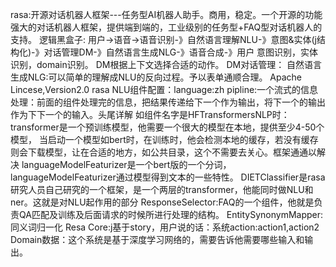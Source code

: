 rasa:开源对话机器人框架---任务型AI机器人助手。商用，稳定。一个开源的功能强大的对话机器人框架，提供端到端的，工业级别的任务型+FAQ型对话机器人的支持。
逻辑黑盒子:
用户->语音->语音识别-》自然语言理解NLU-》意图&实体(j结构化)-》对话管理DM-》自然语言生成NLG-》语音合成-》用户
意图识别，实体识别，domain识别。
DM根据上下文选择合适的动作。
DM对话管理：
自然语言生成NLG:可以简单的理解成NLU的反向过程。予以表单通顺合理。
Apache Lincese,Version2.0
rasa NLU组件配置：language:zh
pipline:一个流式的信息处理：前面的组件处理完的信息，把结果传递给下一个作为输出，将下一个的输出作为下下一个的输入。头尾详解
如组件名字是HFTransformersNLP时：transformer是一个预训练模型，他需要一个很大的模型在本地，提供至少4-50个模型，
当启动一个模型如bert时，在训练时，他会检测本地的缓存，若没有缓存则会下载模型，让在合适的地方，如公共目录，这个不需要去关心。框架通通以解决
languageModelFeaturizer是一个bert版的一个分词，languageModelFeaturizer通过模型得到文本的一些特性。
DIETClassifier是rasa研究人员自己研究的一个框架，是一个两层的transformer，他能同时做NLU和ner。这就是对NLU起作用的部分
ResponseSelector:FAQ的一个组件，他就是负责QA匹配及训练及后面请求的时候所进行处理的结构。
EntitySynonymMapper:同义词归一化
Resa Core:j基于story，用户说的话：系统action:action1,action2
Domain数据：这个系统是基于深度学习网络的，需要告诉他需要哪些输入和输出。
